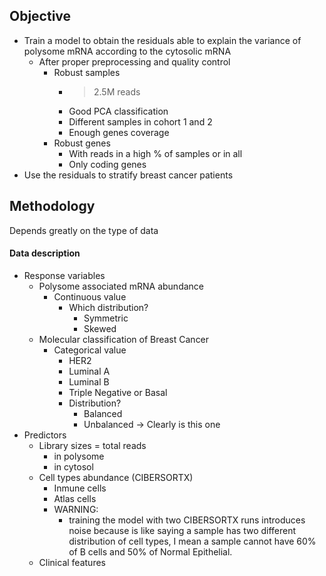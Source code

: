 
## Objective 
- Train a model to obtain the residuals able to explain the variance of polysome mRNA according to the cytosolic mRNA
	- After proper preprocessing and quality control
		- Robust samples
			- > 2.5M reads
			- Good PCA classification
			- Different samples in cohort 1 and 2
			- Enough genes coverage
		- Robust genes
			- With reads in a high % of samples or in all 
			- Only coding genes
- Use the residuals to stratify breast cancer patients
## Methodology
Depends greatly on the type of data
#### Data description
* Response variables
	* Polysome associated mRNA abundance
		* Continuous value
			* Which distribution?
				* Symmetric 
				* Skewed
	* Molecular classification of Breast Cancer
		* Categorical value
			* HER2
			* Luminal A
			* Luminal B
			* Triple Negative or Basal
			* Distribution?
				* Balanced
				* Unbalanced -> Clearly is this one
* Predictors
	* Library sizes = total reads 
		* in polysome
		* in cytosol
	* Cell types abundance (CIBERSORTX)
		* Inmune cells 
		* Atlas cells
		* WARNING: 
			* training the model with two CIBERSORTX runs introduces noise because is like saying a sample has two different distribution of cell types, I mean a sample cannot have 60% of B cells and 50% of Normal Epithelial.
	* Clinical features